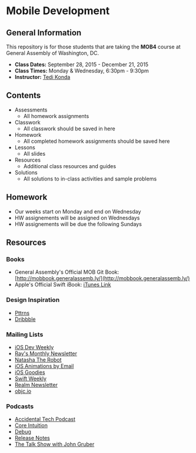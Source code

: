 # Mobile Development
## General Information
This repository is for those students that are taking the **MOB4** course at General Assembly of Washington, DC.

- **Class Dates:** September 28, 2015 - December 21, 2015
- **Class Times:** Monday & Wednesday, 6:30pm - 9:30pm
- **Instructor:** [Tedi Konda](http://twitter.com/tedi)

## Contents
- Assessments
	- All homework assignments
- Classwork
	- All classwork should be saved in here
- Homework
	- All completed homework assignments should be saved here
- Lessons
	- All slides
- Resources
  - Additional class resources and guides
- Solutions
	- All solutions to in-class activities and sample problems

## Homework
- Our weeks start on Monday and end on Wednesday
- HW assignements will be assigned on Wednesdays
- HW assignements will be due the following Sundays

## Resources

### Books
- General Assembly's Official MOB Git Book: [http://mobbook.generalassemb.ly/](http://mobbook.generalassemb.ly/)
- Apple's Official Swift iBook: [iTunes Link](https://itunes.apple.com/us/book-series/swift-programming-series/id888896989?mt=11)

### Design Inspiration
- [Pttrns](http://www.pttrns.com)
- [Dribbble](http://www.dribbble.com)

### Mailing Lists
- [iOS Dev Weekly](iosdevweekly.com)
- [Ray's Monthly Newsletter](http://www.raywenderlich.com/newsletter)
- [Natasha The Robot](http://natashatherobot.com/)
- [iOS Animations by Email](http://www.ios-animations-by-emails.com/)
- [iOS Goodies](http://ios-goodies.com/)
- [Swift Weekly](http://swiftweekly.com/)
- [Realm Newsletter](http://realm.us5.list-manage.com/subscribe?u=2aab5198c2f56be1004466570&id=0acdd1c8d5)
- [objc.io](http://www.objc.io)

### Podcasts
- [Accidental Tech Podcast](http://www.atp.fm)
- [Core Intuition](http://www.coreint.org)
- [Debug](http://www.imore.com/debug)
- [Release Notes](http://releasenotes.tv/)
- [The Talk Show with John Gruber](http://daringfireball.net/thetalkshow/)
